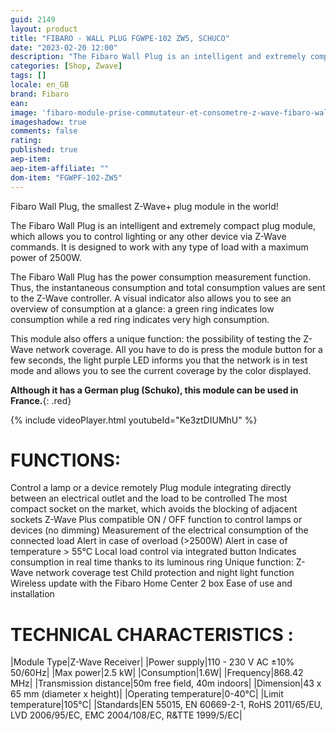 ```yaml
---
guid: 2149
layout: product 
title: "FIBARO - WALL PLUG FGWPE-102 ZW5, SCHUCO"
date: "2023-02-20 12:00"
description: "The Fibaro Wall Plug is an intelligent and extremely compact plug module, which allows you to control lighting or any other device."
categories: [Shop, Zwave]
tags: []
locale: en_GB
brand: Fibaro
ean: 
image: 'fibaro-module-prise-commutateur-et-consometre-z-wave-fibaro-wall-plug-fgwpf-102-zw5-schuko.jpg'
imageshadow: true
comments: false
rating:  
published: true
aep-item: 
aep-item-affiliate: ""
dom-item: "FGWPF-102-ZW5"
---
```


Fibaro Wall Plug, the smallest Z-Wave+ plug module in the world!

The Fibaro Wall Plug is an intelligent and extremely compact plug module, which allows you to control lighting or any other device via Z-Wave commands. It is designed to work with any type of load with a maximum power of 2500W.

The Fibaro Wall Plug has the power consumption measurement function. Thus, the instantaneous consumption and total consumption values are sent to the Z-Wave controller. A visual indicator also allows you to see an overview of consumption at a glance: a green ring indicates low consumption while a red ring indicates very high consumption.

This module also offers a unique function: the possibility of testing the Z-Wave network coverage. All you have to do is press the module button for a few seconds, the light purple LED informs you that the network is in test mode and allows you to see the current coverage by the color displayed.

**Although it has a German plug (Schuko), this module can be used in France.**{: .red}

{% include videoPlayer.html youtubeId="Ke3ztDIUMhU" %}

# FUNCTIONS:

Control a lamp or a device remotely
Plug module integrating directly between an electrical outlet and the load to be controlled
The most compact socket on the market, which avoids the blocking of adjacent sockets
Z-Wave Plus compatible
ON / OFF function to control lamps or devices (no dimming)
Measurement of the electrical consumption of the connected load
Alert in case of overload (>2500W)
Alert in case of temperature > 55°C
Local load control via integrated button
Indicates consumption in real time thanks to its luminous ring
Unique function: Z-Wave network coverage test
Child protection and night light function
Wireless update with the Fibaro Home Center 2 box
Ease of use and installation
 
 
# TECHNICAL CHARACTERISTICS :

|Module Type|Z-Wave Receiver|
|Power supply|110 - 230 V AC ±10% 50/60Hz|
|Max power|2.5 kW|
|Consumption|1.6W|
|Frequency|868.42 MHz|
|Transmission distance|50m free field, 40m indoors|
|Dimension|43 x 65 mm (diameter x height)|
|Operating temperature|0-40°C|
|Limit temperature|105°C|
|Standards|EN 55015, EN 60669-2-1, RoHS 2011/65/EU, LVD 2006/95/EC, EMC 2004/108/EC, R&TTE 1999/5/EC|

